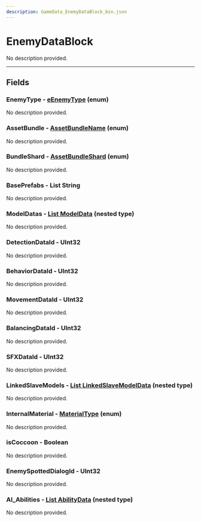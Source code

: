 ```yaml
---
description: GameData_EnemyDataBlock_bin.json
---
```


# EnemyDataBlock

No description provided.

***

## Fields

### EnemyType - [eEnemyType](../enum-types.md#eenemytype) (enum)

No description provided.

### AssetBundle - [AssetBundleName](../enum-types.md#assetbundlename) (enum)

No description provided.

### BundleShard - [AssetBundleShard](../enum-types.md#assetbundleshard) (enum)

No description provided.

### BasePrefabs - List String

No description provided.

### ModelDatas - [List ModelData](../nested-types/modeldata.md) (nested type)

No description provided.

### DetectionDataId - UInt32

No description provided.

### BehaviorDataId - UInt32

No description provided.

### MovementDataId - UInt32

No description provided.

### BalancingDataId - UInt32

No description provided.

### SFXDataId - UInt32

No description provided.

### LinkedSlaveModels - [List LinkedSlaveModelData](../nested-types/linkedslavemodeldata.md) (nested type)

No description provided.

### InternalMaterial - [MaterialType](../enum-types.md#materialtype) (enum)

No description provided.

### isCoccoon - Boolean

No description provided.

### EnemySpottedDialogId - UInt32

No description provided.

### AI_Abilities - [List AbilityData](../nested-types/abilitydata.md) (nested type)

No description provided.
